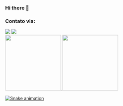 ### Hi there 👋
### Contato via: 
<div>
<a href="https://www.linkedin.com/in/artur-gonzaga-174325209" target="_blank"><img src="https://img.shields.io/badge/-Artur Gonzaga-%230077B5?style=for-the-badge&logo=linkedin&logoColor=white" target="_blank"></a>
<a href = "mailto:artur.gonzaga11@gmail.com"><img src="https://img.shields.io/badge/artur.gonzaga11@gmail.com-D14836?style=for-the-badge&logo=gmail&logoColor=white" target="_blank"></a>
</div>

<div>
<a href="https://github.com/aggandrade">
<img height="180em" src="https://github-readme-stats.vercel.app/api/top-langs/?username=aggandrade&layout=compact&langs_count=7&theme=dracula"/>
<img height="180em" src="https://github-readme-stats.vercel.app/api?username=aggandrade&show_icons=true&theme=dracula&include_all_commits=true&count_private=true"/>
</div>

![Snake animation](https://github.com/aggandrade/aggandrade/blob/output/github-contribution-grid-snake.svg)
